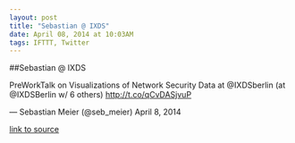 ```yaml
---
layout: post
title: "Sebastian @ IXDS"
date: April 08, 2014 at 10:03AM
tags: IFTTT, Twitter
---
```

##Sebastian @ IXDS


PreWorkTalk on Visualizations of Network Security Data at @IXDSberlin (at @IXDSBerlin w/ 6 others) http://t.co/qCvDASjvuP

— Sebastian Meier (@seb_meier) April 8, 2014

[link to source](http://ift.tt/1lHuqRZ) 
